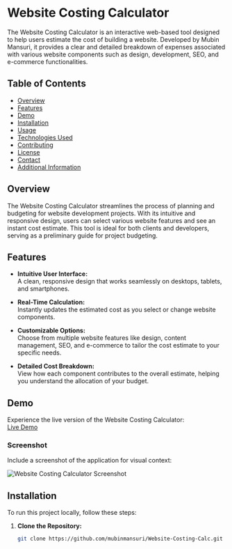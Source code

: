 # Website Costing Calculator

The Website Costing Calculator is an interactive web-based tool designed to help users estimate the cost of building a website. Developed by Mubin Mansuri, it provides a clear and detailed breakdown of expenses associated with various website components such as design, development, SEO, and e-commerce functionalities.

## Table of Contents

- [Overview](#overview)
- [Features](#features)
- [Demo](#demo)
- [Installation](#installation)
- [Usage](#usage)
- [Technologies Used](#technologies-used)
- [Contributing](#contributing)
- [License](#license)
- [Contact](#contact)
- [Additional Information](#additional-information)

## Overview

The Website Costing Calculator streamlines the process of planning and budgeting for website development projects. With its intuitive and responsive design, users can select various website features and see an instant cost estimate. This tool is ideal for both clients and developers, serving as a preliminary guide for project budgeting.

## Features

- **Intuitive User Interface:**  
  A clean, responsive design that works seamlessly on desktops, tablets, and smartphones.

- **Real-Time Calculation:**  
  Instantly updates the estimated cost as you select or change website components.

- **Customizable Options:**  
  Choose from multiple website features like design, content management, SEO, and e-commerce to tailor the cost estimate to your specific needs.

- **Detailed Cost Breakdown:**  
  View how each component contributes to the overall estimate, helping you understand the allocation of your budget.

## Demo

Experience the live version of the Website Costing Calculator:  
[Live Demo](https://mubinmansuri.github.io/Website-Costing-Calc/)

### Screenshot

Include a screenshot of the application for visual context:

![Website Costing Calculator Screenshot](path/to/screenshot.png)

## Installation

To run this project locally, follow these steps:

1. **Clone the Repository:**
   ```bash
   git clone https://github.com/mubinmansuri/Website-Costing-Calc.git

